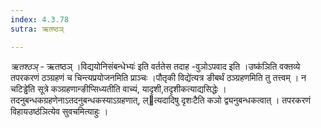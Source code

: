 ```yaml
---
index: 4.3.78
sutra: ऋतष्ठञ्

---
```

_ऋतश्ठञ्_ - ऋतष्ठञ् ।विद्ययोनिसंबन्धेभ्यः॑ इति वर्ततेस तदाह -वुञोऽपवाद इति ।उष्क॑ञिति वक्तव्ये तपरकरणं ठञ्ग्रहणं च चिन्त्यप्रयोजनमिति प्राञ्चः ।पौतृकी विद्ये॑त्यत्र ङीबर्थं ठञ्ग्रहणमिति तु तत्त्वम् । न चटिड्ढे॑ति सूत्रे कञ्ग्रहणान्ङीप्सिध्यतीति वाच्यं, यादृशी,तदृशीकत्याद्यसिद्धेः । तदनुबन्धकग्रहणेनाऽतदनुबन्धकस्याऽग्रहणात्, ल्त्यदादिषु दृशःटैति कञो द्व्यनुबन्धकत्वात् । तपरकरणं विहायउष्ठ॑ञित्येव सुवचमित्याहुः ।